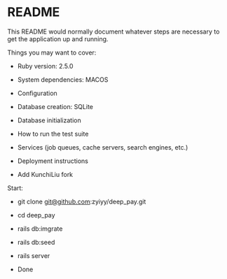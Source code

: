 # README

This README would normally document whatever steps are necessary to get the
application up and running.

Things you may want to cover:

* Ruby version: 2.5.0

* System dependencies: MACOS

* Configuration

* Database creation: SQLite

* Database initialization

* How to run the test suite

* Services (job queues, cache servers, search engines, etc.)

* Deployment instructions

* Add KunchiLiu fork


Start:

* git clone git@github.com:zyiyy/deep_pay.git

* cd deep_pay

* rails db:imgrate

* rails db:seed

* rails server

* Done